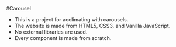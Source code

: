 #Carousel
- This is a  project for acclimating with carousels.
- The website is made from HTML5, CSS3, and Vanilla JavaScript.
- No external libraries are used.
- Every component is made from scratch.
